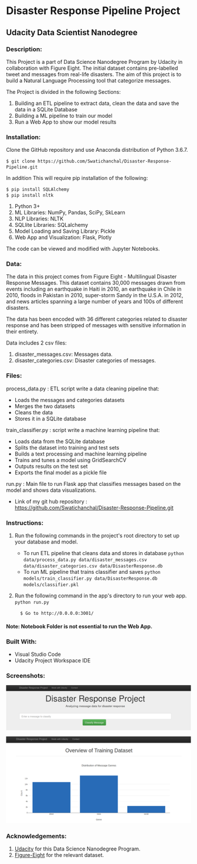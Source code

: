 # Disaster Response Pipeline Project
## Udacity Data Scientist Nanodegree

### Description:

This Project is a part of Data Science Nanodegree Program by Udacity in collaboration with Figure Eight. The initial dataset contains pre-labelled tweet and messages from real-life disasters. The aim of this project is to build a Natural Language Processing tool that categorize messages.

The Project is divided in the following Sections:

1. Building an ETL pipeline to extract data, clean the data and save the data in a SQLite Database
2. Building a ML pipeline to train our model
3. Run a Web App to show our model results

### Installation: 
Clone the GitHub repository and use Anaconda distribution of Python 3.6.7.

    $ git clone https://github.com/Swatichanchal/Disaster-Response-Pipeline.git

In addition This will require pip installation of the following:

    $ pip install SQLAlchemy
    $ pip install nltk

1. Python 3+
2. ML Libraries: NumPy,  Pandas, SciPy, SkLearn
3. NLP Libraries: NLTK
4. SQLlite Libraries: SQLalchemy
5. Model Loading and Saving Library: Pickle
6. Web App and Visualization: Flask, Plotly

The code can be viewed and modified with Jupyter Notebooks.


### Data:

The data in this project comes from Figure Eight - Multilingual Disaster Response Messages. This dataset contains 30,000 messages drawn from events including an earthquake in Haiti in 2010, an earthquake in Chile in 2010, floods in Pakistan in 2010, super-storm Sandy in the U.S.A. in 2012, and news articles spanning a large number of years and 100s of different disasters.

The data has been encoded with 36 different categories related to disaster response and has been stripped of messages with sensitive information in their entirety.

Data includes 2 csv files:

1. disaster_messages.csv: Messages data.
2. disaster_categories.csv: Disaster categories of messages.

### Files:
process_data.py : ETL script write a data cleaning pipeline that:
- Loads the messages and categories datasets
- Merges the two datasets
- Cleans the data
- Stores it in a SQLite database

train_classifier.py : script write a machine learning pipeline that:
- Loads data from the SQLite database
- Splits the dataset into training and test sets
- Builds a text processing and machine learning pipeline
- Trains and tunes a model using GridSearchCV
- Outputs results on the test set
- Exports the final model as a pickle file

run.py : Main file to run Flask app that classifies messages based on the model and shows data visualizations.

- Link of my git hub repository : https://github.com/Swatichanchal/Disaster-Response-Pipeline.git

### Instructions:
1. Run the following commands in the project's root directory to set up your database and model.

    - To run ETL pipeline that cleans data and stores in database
        `python data/process_data.py data/disaster_messages.csv data/disaster_categories.csv data/DisasterResponse.db`
    - To run ML pipeline that trains classifier and saves
        `python models/train_classifier.py data/DisasterResponse.db models/classifier.pkl`

2. Run the following command in the app's directory to run your web app.
    `python run.py`

         $ Go to http://0.0.0.0:3001/

#### Note: Notebook Folder is not essential to run the Web App.

### Built With:
- Visual Studio Code
- Udacity Project Workspace IDE

### Screenshots:

![Screenshot 1](https://github.com/Swatichanchal/Disaster-Response-Pipeline/blob/master/Screenshots/Web_App.png)

![Screenshot 2](https://github.com/Swatichanchal/Disaster-Response-Pipeline/blob/master/Screenshots/Web_App1.png)



### Acknowledgements:
1. [Udacity](www.udacity.com) for this Data Science Nanodegree Program.
2. [Figure-Eight](www.figure-eight.com) for the relevant dataset.


